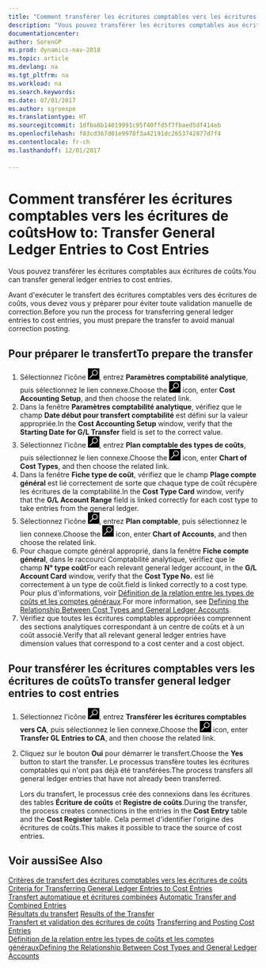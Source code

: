 ```yaml
---
title: "Comment transférer les écritures comptables vers les écritures de coûts"
description: "Vous pouvez transférer les écritures comptables aux écritures de coûts."
documentationcenter: 
author: SorenGP
ms.prod: dynamics-nav-2018
ms.topic: article
ms.devlang: na
ms.tgt_pltfrm: na
ms.workload: na
ms.search.keywords: 
ms.date: 07/01/2017
ms.author: sgroespe
ms.translationtype: HT
ms.sourcegitcommit: 1dfba8b14019991c95f40ffd5f7fbaed5df414eb
ms.openlocfilehash: f03cd367d01e9978f3a42191dc2653742877d7f4
ms.contentlocale: fr-ch
ms.lasthandoff: 12/01/2017

---
```

# <a name="how-to-transfer-general-ledger-entries-to-cost-entries"></a><span data-ttu-id="eac2d-103">Comment transférer les écritures comptables vers les écritures de coûts</span><span class="sxs-lookup"><span data-stu-id="eac2d-103">How to: Transfer General Ledger Entries to Cost Entries</span></span>
<span data-ttu-id="eac2d-104">Vous pouvez transférer les écritures comptables aux écritures de coûts.</span><span class="sxs-lookup"><span data-stu-id="eac2d-104">You can transfer general ledger entries to cost entries.</span></span>  

<span data-ttu-id="eac2d-105">Avant d'exécuter le transfert des écritures comptables vers des écritures de coûts, vous devez vous y préparer pour éviter toute validation manuelle de correction.</span><span class="sxs-lookup"><span data-stu-id="eac2d-105">Before you run the process for transferring general ledger entries to cost entries, you must prepare the transfer to avoid manual correction posting.</span></span>  

## <a name="to-prepare-the-transfer"></a><span data-ttu-id="eac2d-106">Pour préparer le transfert</span><span class="sxs-lookup"><span data-stu-id="eac2d-106">To prepare the transfer</span></span>  

1.  <span data-ttu-id="eac2d-107">Sélectionnez l'icône ![Page ou état pour la recherche](media/ui-search/search_small.png "Page ou état pour la recherche"), entrez **Paramètres comptabilité analytique**, puis sélectionnez le lien connexe.</span><span class="sxs-lookup"><span data-stu-id="eac2d-107">Choose the ![Search for Page or Report](media/ui-search/search_small.png "Search for Page or Report icon") icon, enter **Cost Accounting Setup**, and then choose the related link.</span></span>  
2.  <span data-ttu-id="eac2d-108">Dans la fenêtre **Paramètres comptabilité analytique**, vérifiez que le champ **Date début pour transfert comptabilité** est défini sur la valeur appropriée.</span><span class="sxs-lookup"><span data-stu-id="eac2d-108">In the **Cost Accounting Setup** window, verify that the **Starting Date for G/L Transfer** field is set to the correct value.</span></span>  
3.  <span data-ttu-id="eac2d-109">Sélectionnez l'icône ![Page ou état pour la recherche](media/ui-search/search_small.png "Page ou état pour la recherche"), entrez **Plan comptable des types de coûts**, puis sélectionnez le lien connexe.</span><span class="sxs-lookup"><span data-stu-id="eac2d-109">Choose the ![Search for Page or Report](media/ui-search/search_small.png "Search for Page or Report icon") icon, enter **Chart of Cost Types**, and then choose the related link.</span></span>  
4.  <span data-ttu-id="eac2d-110">Dans la fenêtre **Fiche type de coût**, vérifiez que le champ **Plage compte général** est lié correctement de sorte que chaque type de coût récupère les écritures de la comptabilité.</span><span class="sxs-lookup"><span data-stu-id="eac2d-110">In the **Cost Type Card** window, verify that the **G/L Account Range** field is linked correctly for each cost type to take entries from the general ledger.</span></span>  
5.  <span data-ttu-id="eac2d-111">Sélectionnez l'icône ![Page ou état pour la recherche](media/ui-search/search_small.png "Page ou état pour la recherche"), entrez **Plan comptable**, puis sélectionnez le lien connexe.</span><span class="sxs-lookup"><span data-stu-id="eac2d-111">Choose the ![Search for Page or Report](media/ui-search/search_small.png "Search for Page or Report icon") icon, enter **Chart of Accounts**, and then choose the related link.</span></span>  
6.  <span data-ttu-id="eac2d-112">Pour chaque compte général approprié, dans la fenêtre **Fiche compte général**, dans le raccourci Comptabilité analytique, vérifiez que le champ **N° type coût**</span><span class="sxs-lookup"><span data-stu-id="eac2d-112">For each relevant general ledger account, in the **G/L Account Card** window, verify that the **Cost Type No.**</span></span> <span data-ttu-id="eac2d-113">est lié correctement à un type de coût.</span><span class="sxs-lookup"><span data-stu-id="eac2d-113">field is linked correctly to a cost type.</span></span> <span data-ttu-id="eac2d-114">Pour plus d'informations, voir [Définition de la relation entre les types de coûts et les comptes généraux](finance-defining-the-relationship-between-cost-types-and-general-ledger-accounts.md).</span><span class="sxs-lookup"><span data-stu-id="eac2d-114">For more information, see [Defining the Relationship Between Cost Types and General Ledger Accounts](finance-defining-the-relationship-between-cost-types-and-general-ledger-accounts.md).</span></span>  
7.  <span data-ttu-id="eac2d-115">Vérifiez que toutes les écritures comptables appropriées comprennent des sections analytiques correspondant à un centre de coûts et à un coût associé.</span><span class="sxs-lookup"><span data-stu-id="eac2d-115">Verify that all relevant general ledger entries have dimension values that correspond to a cost center and a cost object.</span></span>  

## <a name="to-transfer-general-ledger-entries-to-cost-entries"></a><span data-ttu-id="eac2d-116">Pour transférer les écritures comptables vers les écritures de coûts</span><span class="sxs-lookup"><span data-stu-id="eac2d-116">To transfer general ledger entries to cost entries</span></span>  
1.  <span data-ttu-id="eac2d-117">Sélectionnez l'icône ![Page ou état pour la recherche](media/ui-search/search_small.png "Page ou état pour la recherche"), entrez **Transférer les écritures comptables vers CA**, puis sélectionnez le lien connexe.</span><span class="sxs-lookup"><span data-stu-id="eac2d-117">Choose the ![Search for Page or Report](media/ui-search/search_small.png "Search for Page or Report icon") icon, enter **Transfer GL Entries to CA**, and then choose the related link.</span></span>  
2.  <span data-ttu-id="eac2d-118">Cliquez sur le bouton **Oui** pour démarrer le transfert.</span><span class="sxs-lookup"><span data-stu-id="eac2d-118">Choose the **Yes** button to start the transfer.</span></span> <span data-ttu-id="eac2d-119">Le processus transfère toutes les écritures comptables qui n'ont pas déjà été transférées.</span><span class="sxs-lookup"><span data-stu-id="eac2d-119">The process transfers all general ledger entries that have not already been transferred.</span></span>  

    <span data-ttu-id="eac2d-120">Lors du transfert, le processus crée des connexions dans les écritures des tables **Écriture de coûts** et **Registre de coûts**.</span><span class="sxs-lookup"><span data-stu-id="eac2d-120">During the transfer, the process creates connections in the entries in the **Cost Entry** table and the **Cost Register** table.</span></span> <span data-ttu-id="eac2d-121">Cela permet d'identifier l'origine des écritures de coûts.</span><span class="sxs-lookup"><span data-stu-id="eac2d-121">This makes it possible to trace the source of cost entries.</span></span>  

## <a name="see-also"></a><span data-ttu-id="eac2d-122">Voir aussi</span><span class="sxs-lookup"><span data-stu-id="eac2d-122">See Also</span></span>  
 <span data-ttu-id="eac2d-123">[Critères de transfert des écritures comptables vers les écritures de coûts](finance-criteria-for-transferring-general-ledger-entries-to-cost-entries.md) </span><span class="sxs-lookup"><span data-stu-id="eac2d-123">[Criteria for Transferring General Ledger Entries to Cost Entries](finance-criteria-for-transferring-general-ledger-entries-to-cost-entries.md) </span></span>  
 <span data-ttu-id="eac2d-124">[Transfert automatique et écritures combinées](finance-automatic-transfer-combined-entries.md) </span><span class="sxs-lookup"><span data-stu-id="eac2d-124">[Automatic Transfer and Combined Entries](finance-automatic-transfer-combined-entries.md) </span></span>  
 <span data-ttu-id="eac2d-125">[Résultats du transfert](finance-results-of-the-transfer.md) </span><span class="sxs-lookup"><span data-stu-id="eac2d-125">[Results of the Transfer](finance-results-of-the-transfer.md) </span></span>  
 <span data-ttu-id="eac2d-126">[Transfert et validation des écritures de coûts](finance-transfer-and-post-cost-entries.md) </span><span class="sxs-lookup"><span data-stu-id="eac2d-126">[Transferring and Posting Cost Entries](finance-transfer-and-post-cost-entries.md) </span></span>  
 [<span data-ttu-id="eac2d-127">Définition de la relation entre les types de coûts et les comptes généraux</span><span class="sxs-lookup"><span data-stu-id="eac2d-127">Defining the Relationship Between Cost Types and General Ledger Accounts</span></span>](finance-defining-the-relationship-between-cost-types-and-general-ledger-accounts.md)   


